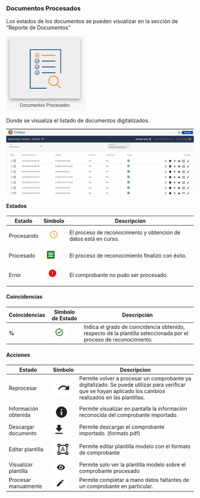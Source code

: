 
### Documentos Procesados

Los estados de los documentos se pueden visualizar en la sección de “Reporte de Documentos”


![alt_text](./images/image21.png "image_tooltip")


Donde se visualiza el listado de documentos digitalizados.


![alt_text](./images/image56.png "image_tooltip")



#### Estados

| Estado | Símbolo | Descripcion | 
|--------|---------|-------------|
| Procesando| ![alt_text](./images/image46.png "image_tooltip") | El proceso de reconocimiento y obtención de datos está en curso.|
| Procesado | ![alt_text](./images/image20.png "image_tooltip") | El proceso de reconocimiento finalizó con éxito. |
| Error | ![alt_text](./images/image53.png "image_tooltip") | El comprobante no pudo ser procesado. |



#### Coincidencias

| Coincidencias | Símbolo de Estado | Descripción |
|---------------|-------------------|-------------|
| **%** | ![alt_text](./images/image12.png "image_tooltip") | Indica el grado de coincidencia obtenido, respecto de la plantilla seleccionada por el proceso de reconocimiento. |



#### Acciones

| Estado | Símbolo | Descripcion | 
|--------|---------|-------------|
| Reprocesar | ![alt_text](./images/image34.png "image_tooltip") | Permite volver a procesar un comprobante ya digitalizado. Se puede utilizar para verificar que se hayan aplicado los cambios realizados en las plantillas. |
| Información obtenida| ![alt_text](./images/image43.png "image_tooltip") | Permite visualizar en pantalla la información reconocida del comprobante importado. |
| Descargar documento | ![alt_text](./images/descarga_comprobantes.png "descarga_documento") | Permite descargar el comprobante importado. (formato pdf) |
| Editar plantilla | ![alt_text](./images/image77.png "image_tooltip") | Permite editar plantilla modelo con el formato de comprobante |
| Visualizar plantilla | ![alt_text](./images/image25.png "image_tooltip") | Permite solo ver la plantilla modelo sobre el comprobante procesado |
| Procesar manualmente | ![alt_text](./images/image84.png "image_tooltip") | Permite completar a mano datos faltantes de un comprobante en particular. |



